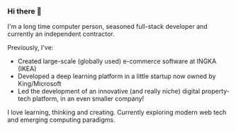 ### Hi there 👋

I'm a long time computer person, seasoned full-stack developer and currently an independent contractor.

Previously, I've:
 - Created large-scale (globally used) e-commerce software at INGKA (IKEA)
 - Developed a deep learning platform in a little startup now owned by King/Microsoft
 - Led the development of an innovative (and really niche) digital property-tech platform, in an even smaller company!

I love learning, thinking and creating. Currently exploring modern web tech and emerging computing paradigms.
